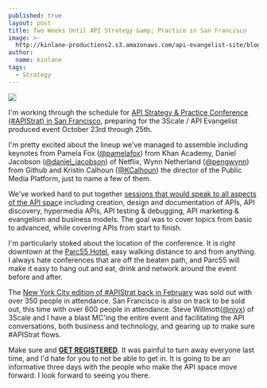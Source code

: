```yaml
---
published: true
layout: post
title: Two Weeks Until API Strategy &amp; Practice in San Francisco
image: >-
  http://kinlane-productions2.s3.amazonaws.com/api-evangelist-site/blog/APIStrat-Home-Page-Slice-2.png
author:
  name: kinlane
tags:
  - Strategy
---
```

[![](https://s3.amazonaws.com/kinlane-productions2/events/api-strategy-practice-sf/APIStrat-Home-Page-Slice-2.png)](http://www.apistrategyconference.com/2013SF/index.php)

I'm working through the schedule for [API Strategy & Practice Conference (#APIStrat) in San Francisco](http://www.apistrategyconference.com/2013SF/index.php), preparing for the 3Scale / API Evangelist produced event October 23rd through 25th.

I'm pretty excited about the lineup we've managed to assemble including keynotes from Pamela Fox ([@pamelafox](https://twitter.com/pamelafox)) from Khan Academy, Daniel Jacobson ([@daniel\_jacobson](https://twitter.com/daniel_jacobson)) of Netflix, Wynn Netherland ([@pengwynn](https://twitter.com/pengwynn)) from Github and Kristin Calhoun ([@KCalhoun](https://twitter.com/KCalhoun)) the director of the Public Media Platform, just to name a few of them.

We've worked hard to put together [sessions that would speak to all aspects of the API spac](http://www.apistrategyconference.com/2013SF/schedule.php)e including creation, design and documentation of APIs, API discovery, hypermedia APIs, API testing & debugging, API marketing & evangelism and business models. The goal was to cover topics from basic to advanced, while covering APIs from start to finish.

I'm particularly stoked about the location of the conference. It is right downtown at the [Parc55 Hotel](http://www.parc55hotel.com/), easy walking distance to and from anything. I always hate conferences that are off the beaten path, and Parc55 will make it easy to hang out and eat, drink and network around the event before and after.

The [New York City edition of #APIStrat back in February](http://www.apistrategyconference.com/2013NYC/) was sold out with over 350 people in attendance. San Francisco is also on track to be sold out, this time with over 600 people in attendance. Steve Willmott([@njyx](https://twitter.com/njyx)) of 3Scale and I have a blast MC'ing the entire event and facilitating the API conversations, both business and technology, and gearing up to make sure #APIStrat flows.

Make sure and **[GET REGISTERED](http://www.apistrategyconference.com/2013SF/register.php)**. It was painful to turn away everyone last time, and I'd hate for you to not be able to get in. It is going to be an informative three days with the people who make the API space move forward. I look forward to seeing you there.
